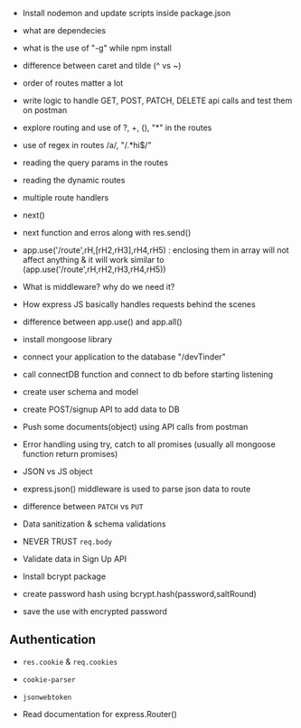 -  Install nodemon and update scripts inside package.json
-  what are dependecies
-  what is the use of "-g" while npm install
-  difference between caret and tilde (^ vs ~)
-  order of routes matter a lot
-  write logic to handle GET, POST, PATCH, DELETE api calls and test them on postman
-  explore routing and use of ?, +, (), "\*" in the routes
-  use of regex in routes /a/, "/.\*hi$/"
-  reading the query params in the routes
-  reading the dynamic routes

-  multiple route handlers
-  next()
-  next function and erros along with res.send()
-  app.use('/route',rH,[rH2,rH3],rH4,rH5) : enclosing them in array will not affect anything & it will work similar to (app.use('/route',rH,rH2,rH3,rH4,rH5))
-  What is middleware? why do we need it?
-  How express JS basically handles requests behind the scenes
-  difference between app.use() and app.all()

-  install mongoose library
-  connect your application to the database "<connection-url>/devTinder"
-  call connectDB function and connect to db before starting listening
-  create user schema and model
-  create POST/signup API to add data to DB
-  Push some documents(object) using API calls from postman
-  Error handling using try, catch to all promises (usually all mongoose function return promises)

-  JSON vs JS object
-  express.json() middleware is used to parse json data to route
-  difference between `PATCH` vs `PUT`

-  Data sanitization & schema validations
-  NEVER TRUST `req.body`
-  Validate data in Sign Up API
-  Install bcrypt package
-  create password hash using bcrypt.hash(password,saltRound)
-  save the use with encrypted password

## Authentication

-  `res.cookie` & `req.cookies`
-  `cookie-parser`
-  `jsonwebtoken`

-  Read documentation for express.Router()
